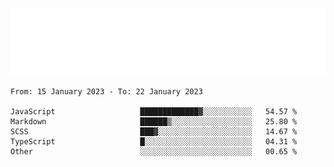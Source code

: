 [![](./hello.svg)](https://blog.yrobot.top?ref=github-yrobot)

<!--START_SECTION:waka-->

```text
From: 15 January 2023 - To: 22 January 2023

JavaScript                   █████████████▓░░░░░░░░░░░   54.57 %
Markdown                     ██████▒░░░░░░░░░░░░░░░░░░   25.80 %
SCSS                         ███▓░░░░░░░░░░░░░░░░░░░░░   14.67 %
TypeScript                   █░░░░░░░░░░░░░░░░░░░░░░░░   04.31 %
Other                        ░░░░░░░░░░░░░░░░░░░░░░░░░   00.65 %
```

<!--END_SECTION:waka-->
